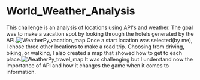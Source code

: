 # World_Weather_Analysis
This challenge is an analysis of locations using API's and weather. The goal was to make a vacation spot by looking through the hotels generated by the API.![WeatherPy_vacation_map](https://user-images.githubusercontent.com/106329824/187805919-91e01131-753d-4310-aa1b-7c01177346a6.png)
 Once a start location was selected(by me), I chose three other locations to make a road trip. Choosing from driving, biking, or walking, I also created a map that showed how to get to each place.![WeatherPy_travel_map](https://user-images.githubusercontent.com/106329824/187805849-25405b26-e3d6-468e-9a1e-97850b2e1798.png)
 It was challenging but I understand now the importance of API and how it changes the game when it comes to information.
